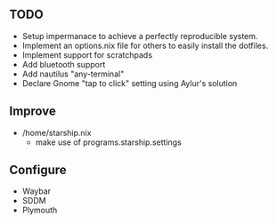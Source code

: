 ## TODO
- Setup impermanace to achieve a perfectly reproducible system.
- Implement an options.nix file for others to easily install the dotfiles.
- Implement support for scratchpads
- Add bluetooth support
- Add nautilus "any-terminal"
- Declare Gnome "tap to click" setting using Aylur's solution


## Improve

- /home/starship.nix
    * make use of programs.starship.settings

## Configure
- Waybar 
- SDDM
- Plymouth
